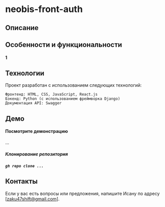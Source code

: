 <h1>neobis-front-auth</h1>

<h2>Описание</h2>

<h2>Особенности и функциональности</h2>

<h4>1</h4>

<h2>Технологии</h2>

Проект разработан с использованием следующих технологий:

    Фронтенд: HTML, CSS, JavaScript, React.js
    Бэкенд: Python (с использованием фреймворка Django)
    Документация API: Swagger

<h2>Демо</h2>

<h4>Посмотрите демонстрацию </h4>...

<h5>Клонирование репозитория<h5>

    gh repo clone ...

<h2>Контакты</h2>

Если у вас есть вопросы или предложения, напишите Исану по адресу [zaku47shift@gmail.com].
